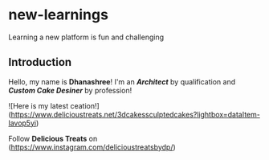 # new-learnings
Learning a new platform is fun and challenging

## Introduction
Hello, my name is **Dhanashree**! I'm an _**Architect**_ by qualification and _**Custom Cake Desiner**_ by profession!

![Here is my latest ceation!] (https://www.delicioustreats.net/3dcakessculptedcakes?lightbox=dataItem-lavop5yi)

Follow **Delicious Treats** on (https://www.instagram.com/delicioustreatsbydp/)

